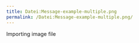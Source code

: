 ```yaml
---
title: Datei:Message-example-multiple.png
permalink: /Datei:Message-example-multiple.png/
---
```


Importing image file
